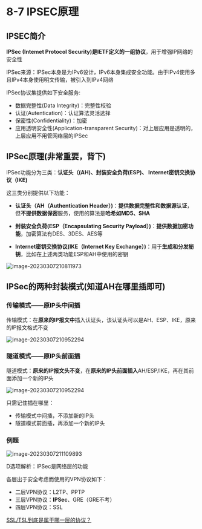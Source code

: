 # 8-7 IPSEC原理

## IPSEC简介

**IPSec (Intemet Protocol Security)**是**IETF定义的一组协议**，用于增强IP网络的安全性

IPSec来源：IPSec本身是为IPv6设计，IPv6本身集成安全功能。由于IPv4使用多且IPv4本身使用明文传输，被引入到IPv4网络

IPSec协议集提供如下安全服务:

- 数据完整性(Data Integrity)：完整性校验
- 认证(Autentication)：认证算法灵活选择
- 保密性(Confidentiality)：加密
- 应用透明安全性(Application-transparent Security)：对上层应用是透明的，上层应用不用管网络层的IPSec

## IPSec原理(非常重要，背下)

lPSec功能分为三类：**认证头（(AH)、封装安全负荷(ESP)、 Internet密钥交换协议（IKE)**

这三类分别提供以下功能：

- **认证头（AH（Authentication Header）)**：**提供数据完整性和数据源认证**，但**不提供数据保密**服务，使用的算法是**哈希如MD5、SHA**

- **封装安全负荷(ESP（Encapsulating Security Payload）)**：**提供数据加密功能**，加密算法有DES、3DES、AES等

- **Internet密钥交换协议(IKE（Internet Key Exchange）)**：用于**生成和分发秘钥**，比如在上述两类功能ESP和AH中使用的密钥

![image-20230307210811973](https://img.yatjay.top/md/image-20230307210811973.png)

## IPSec的两种封装模式(知道AH在哪里插即可)

### 传输模式——原IP头中间插

传输模式：在**原来的IP报文中**插入认证头，该认证头可以是AH、ESP、IKE，原来的IP报文格式不变

![image-20230307210952294](https://img.yatjay.top/md/image-20230307210952294.png)

### 隧道模式——原IP头前面插

隧道模式：**原来的IP报文头不变**，在**原来的IP头前面插入**AH/ESP/IKE，再在其前面添加一个新的IP头

![image-20230307210952294](https://img.yatjay.top/md/image-20230307210952294.png)

只需记住插在哪里：

- 传输模式中间插，不添加新的IP头
- 隧道模式前面插，再添加一个新的IP头

### 例题

![image-20230307211109893](https://img.yatjay.top/md/image-20230307211109893.png)

D选项解析：IPSec是网络层的功能

各层出于安全考虑而使用的VPN协议如下：

- 二层VPN协议：L2TP、PPTP
- 三层VPN协议：**IPSec**、GRE（GRE不考）
- 四层VPN协议：SSL

[SSL/TSL到底是属于哪一层的协议？](https://www.jianshu.com/p/5ee027c51af0)
